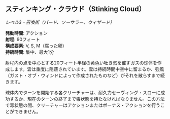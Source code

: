 ## スティンキング・クラウド（Stinking Cloud）
*レベル3・召喚術（バード、ソーサラー、ウィザード）*

**発動時間**: アクション  
**射程**: 90フィート  
**構成要素**: V, S, M（腐った卵）  
**持続時間**: 集中、最大1分

射程内の点を中心とする20フィート半径の黄色い吐き気を催すガスの球体を作成します。雲は重度に隠蔽されています。雲は持続時間中空中に留まるか、強風（ガスト・オブ・ウィンドによって作成されたものなど）がそれを散らすまで続きます。

球体内でターンを開始する各クリーチャーは、耐久力セーヴィング・スローに成功するか、現在のターンの終了まで毒状態を持たなければなりません。この方法で毒状態の間、クリーチャーはアクションまたはボーナス・アクションを行うことができません。